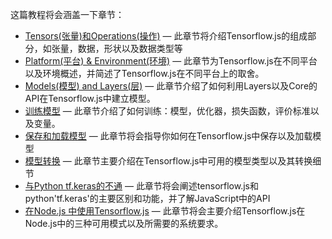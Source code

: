 这篇教程将会涵盖一下章节：

* [Tensors(张量)和Operations(操作)](tensors_operations.md) — 此章节将介绍Tensorflow.js的组成部分，如张量，数据，形状以及数据类型等
* [Platform(平台) & Environment(环境)](platform_environment.md) — 此章节为Tensorflow.js在不同平台以及环境概述，并简述了Tensorflow.js在不同平台上的取舍。
* [Models(模型) and Layers(层)](models_and_layers.md) — 此章节介绍了如何利用Layers以及Core的API在Tensorflow.js中建立模型。
* [训练模型](train_models.md) — 此章节介绍了如何训练：模型，优化器，损失函数，评价标准以及变量。
* [保存和加载模型](save_load.md) — 此章节将会指导你如何在Tensorflow.js中保存以及加载模型
* [模型转换](conversion.md) — 此章节主要介绍在Tensorflow.js中可用的模型类型以及其转换细节
* [与Python tf.keras的不通](layers_for_keras_users.md) — 此章节将会阐述tensorflow.js和python'tf.keras'的主要区别和功能，并了解JavaScript中的API
* [在Node.js 中使用Tensorflow.js](nodejs.md) — 此章节将会主要介绍Tensorflow.js在Node.js中的三种可用模式以及所需要的系统要求。
